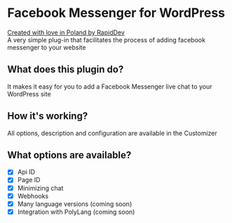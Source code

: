 # Facebook Messenger for WordPress
[Created with love in Poland by RapidDev](http://rapiddev.pl/)<br />
A very simple plug-in that facilitates the process of adding facebook messenger to your website

## What does this plugin do?
It makes it easy for you to add a Facebook Messenger live chat to your WordPress site

## How it's working?
All options, description and configuration are available in the Customizer

## What options are available?
- [x] Api ID
- [x] Page ID
- [x] Minimizing chat
- [x] Webhooks
- [x] Many language versions (coming soon)
- [x] Integration with PolyLang (coming soon)
